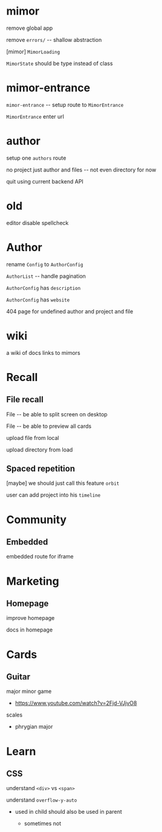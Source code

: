 # mimor

remove global app

remove `errors/` -- shallow abstraction

[mimor] `MimorLoading`

`MimorState` should be type instead of class

# mimor-entrance

`mimor-entrance` -- setup route to `MimorEntrance`

`MimorEntrance` enter url

# author

setup one `authors` route

no project just author and files -- not even directory for now

quit using current backend API

# old

editor disable spellcheck

# Author

rename `Config` to `AuthorConfig`

`AuthorList` -- handle pagination

`AuthorConfig` has `description`

`AuthorConfig` has `website`

404 page for undefined author and project and file

# wiki

a wiki of docs links to mimors

# Recall

## File recall

File -- be able to split screen on desktop

File -- be able to preview all cards

upload file from local

upload directory from load

## Spaced repetition

[maybe] we should just call this feature `orbit`

user can add project into his `timeline`

# Community

## Embedded

embedded route for iframe

# Marketing

## Homepage

improve homepage

docs in homepage

# Cards

## Guitar

major minor game

- https://www.youtube.com/watch?v=2Fjd-VJjvO8

scales

- phrygian major

# Learn

## CSS

understand `<div>` vs `<span>`

understand `overflow-y-auto`

- used in child should also be used in parent

  - sometimes not
